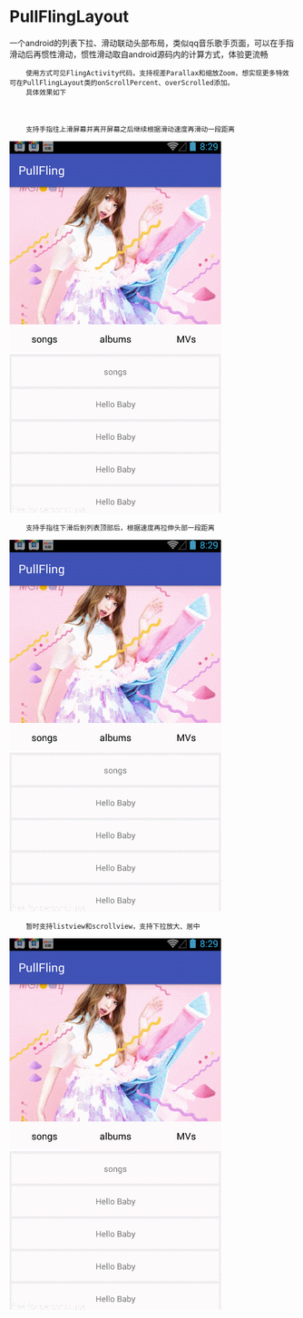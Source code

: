 # PullFlingLayout  
一个android的列表下拉、滑动联动头部布局，类似qq音乐歌手页面，可以在手指滑动后再惯性滑动，惯性滑动取自android源码内的计算方式，体验更流畅


		使用方式可见FlingActivity代码，支持视差Parallax和缩放Zoom，想实现更多特效可在PullFlingLayout类的onScrollPercent、overScrolled添加。
		具体效果如下
		
		

		支持手指往上滑屏幕并离开屏幕之后继续根据滑动速度再滑动一段距离


![image](https://github.com/smallnew/PullFling/raw/master/GIF0.gif)


		支持手指往下滑后到列表顶部后，根据速度再拉伸头部一段距离


![image](https://github.com/smallnew/PullFling/raw/master/GIF1.gif)


		暂时支持listview和scrollview，支持下拉放大、居中


![image](https://github.com/smallnew/PullFling/raw/master/GIF2.gif)

